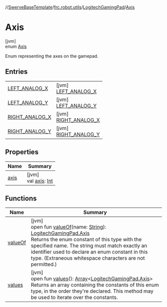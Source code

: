 //[SwerveBaseTemplate](../../../../index.md)/[frc.robot.utils](../../index.md)/[LogitechGamingPad](../index.md)/[Axis](index.md)

# Axis

[jvm]\
enum [Axis](index.md)

Enum representing the axes on the gamepad.

## Entries

| | |
|---|---|
| [LEFT_ANALOG_X](-l-e-f-t_-a-n-a-l-o-g_-x/index.md) | [jvm]<br>[LEFT_ANALOG_X](-l-e-f-t_-a-n-a-l-o-g_-x/index.md) |
| [LEFT_ANALOG_Y](-l-e-f-t_-a-n-a-l-o-g_-y/index.md) | [jvm]<br>[LEFT_ANALOG_Y](-l-e-f-t_-a-n-a-l-o-g_-y/index.md) |
| [RIGHT_ANALOG_X](-r-i-g-h-t_-a-n-a-l-o-g_-x/index.md) | [jvm]<br>[RIGHT_ANALOG_X](-r-i-g-h-t_-a-n-a-l-o-g_-x/index.md) |
| [RIGHT_ANALOG_Y](-r-i-g-h-t_-a-n-a-l-o-g_-y/index.md) | [jvm]<br>[RIGHT_ANALOG_Y](-r-i-g-h-t_-a-n-a-l-o-g_-y/index.md) |

## Properties

| Name | Summary |
|---|---|
| [axis](axis.md) | [jvm]<br>val [axis](axis.md): [Int](https://kotlinlang.org/api/latest/jvm/stdlib/kotlin/-int/index.html) |

## Functions

| Name | Summary |
|---|---|
| [valueOf](value-of.md) | [jvm]<br>open fun [valueOf](value-of.md)(name: [String](https://docs.oracle.com/javase/8/docs/api/java/lang/String.html)): [LogitechGamingPad.Axis](index.md)<br>Returns the enum constant of this type with the specified name. The string must match exactly an identifier used to declare an enum constant in this type. (Extraneous whitespace characters are not permitted.) |
| [values](values.md) | [jvm]<br>open fun [values](values.md)(): [Array](https://kotlinlang.org/api/latest/jvm/stdlib/kotlin/-array/index.html)&lt;[LogitechGamingPad.Axis](index.md)&gt;<br>Returns an array containing the constants of this enum type, in the order they're declared. This method may be used to iterate over the constants. |
